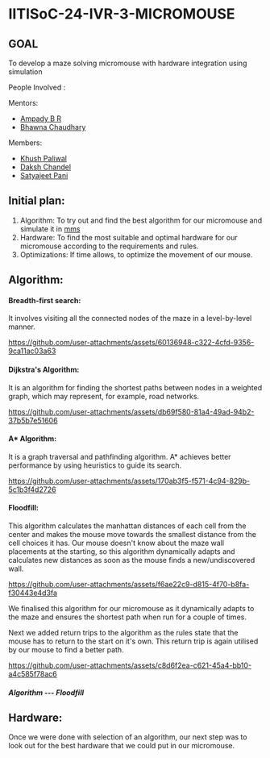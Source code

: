 # IITISoC-24-IVR-3-MICROMOUSE

## GOAL
To develop a maze solving micromouse with hardware integration using simulation

People Involved : 

Mentors:
- [Ampady B R](https://github.com/ampady06)
- [Bhawna Chaudhary](https://github.com/WebWizard104)

Members:
- [Khush Paliwal](https://github.com/KhushPaliwal22)
- [Daksh Chandel](https://github.com/DC-005)
- [Satyajeet Pani](https://github.com/Satyajeet-Pani)

## Initial plan:

1) Algorithm:  To try out and find the best algorithm for our micromouse and simulate it in [mms](https://www.bing.com/ck/a?!&&p=1edceb3b1ea7a884JmltdHM9MTcyMjAzODQwMCZpZ3VpZD0zZmRlMmI3Yi03MDc0LTZlMWMtMzdhNC0zZmIyNzFjNjZmNTgmaW5zaWQ9NTQ0Ng&ptn=3&ver=2&hsh=3&fclid=3fde2b7b-7074-6e1c-37a4-3fb271c66f58&psq=mms+simulator&u=a1aHR0cHM6Ly9naXRodWIuY29tL21hY2tvcm9uZS9tbXM&ntb=1)
2) Hardware: To find the most suitable and optimal hardware for our micromouse according to the requirements and rules.
3) Optimizations: If time allows, to optimize the movement of our mouse.

## Algorithm:

#### Breadth-first search:
It involves visiting all the connected nodes of the maze in a level-by-level manner.

https://github.com/user-attachments/assets/60136948-c322-4cfd-9356-9ca11ac03a63

#### Dijkstra's Algorithm:
It is an algorithm for finding the shortest paths between nodes in a weighted graph, which may represent, for example, road networks.

https://github.com/user-attachments/assets/db69f580-81a4-49ad-94b2-37b5b7e51606

#### A* Algorithm:
It is a graph traversal and pathfinding algorithm. A* achieves better performance by using heuristics to guide its search.

https://github.com/user-attachments/assets/170ab3f5-f571-4c94-829b-5c1b3f4d2726

#### Floodfill:
This algorithm calculates the manhattan distances of each cell from the center and makes the mouse move towards the smallest distance from the cell choices it has.
Our mouse doesn't know about the maze wall placements at the starting, so this algorithm dynamically adapts and calculates new distances as soon as the mouse finds a new/undiscovered wall.

https://github.com/user-attachments/assets/f6ae22c9-d815-4f70-b8fa-f30443e4d3fa

We finalised this algorithm for our micromouse as it dynamically adapts to the maze and ensures the shortest path when run for a couple of times.

Next we added return trips to the algorithm as the rules state that the mouse has to return to the start on it's own. This return trip is again utilised by our mouse to find a better path.

https://github.com/user-attachments/assets/c8d6f2ea-c621-45a4-bb10-a4c585f78ac6

##### Algorithm --- Floodfill

## Hardware:
Once we were done with selection of an algorithm, our next step was to look out for the best hardware that we could put in our micromouse.








